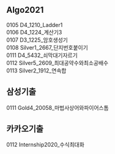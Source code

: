 ## Algo2021

0105 D4_1210_Ladder1  
0106 D4_1224_계산기3  
0107 D3_1225_암호생성기  
0108 Silver1_2667_단지번호붙이기  
0111 D4_5432_쇠막대기자르기  
0112 Silver5_2609_최대공약수와최소공배수  
0113 Silver2_1912_연속합  

## 삼성기출
0111 Gold4_20058_마법사상어와파이어스톰  

## 카카오기출
0112 Internship2020_수식최대화  
